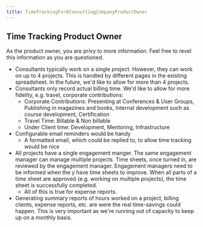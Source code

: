 ```yaml
---
title: TimeTrackingForAConsultingCompanyProductOwner
---
```

## Time Tracking Product Owner

As the product owner, you are privy to more information. Feel free to revel this information as you are questioned.

* Consultants typically work on a single project. However, they can work on up to 4 projects. This is handled by different pages in the existing spreadsheet. In the future, we'd like to allow for more than 4 projects.
* Consultants only record actual billing time. We'd like to allow for more fidelity, e.g. travel, corporate contributions:
  * Corporate Contributions: Presenting at Conferences & User Groups, Publishing in magazines and books, Internal development such as course development, Certification
  * Travel Time: Billable & Non billable
  * Under Client time: Development, Mentoring, Infrastructure
* Configurable email reminders would be handy
  * A formatted email, which could be replied to, to allow time tracking would be nice
* All projects have a single engagement manger. The same engagement manager can manage multiple projects. Time sheets, once turned in, are reviewed by the engagement manager. Engagement managers need to be informed when the y have time sheets to improve. When all parts of a time sheet are approved (e.g. working on multiple projects), the time sheet is successfully completed.
  * All of this is true for expense reports.
* Generating summary reports of hours worked on a project, billing clients, expense reports, etc. are were the real time-savings could happen. This is very important as we're running out of capacity to keep up on a monthly basis.

